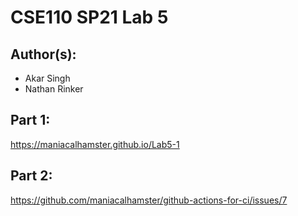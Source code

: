 # CSE110 SP21 Lab 5

## Author(s):
- Akar Singh
- Nathan Rinker

## Part 1:

https://maniacalhamster.github.io/Lab5-1

## Part 2:

https://github.com/maniacalhamster/github-actions-for-ci/issues/7
